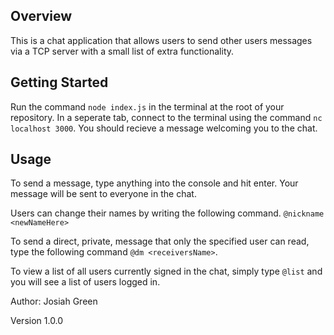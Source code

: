 ## Overview
This is a chat application that allows users to send other users messages via a TCP server with a small list of extra functionality.

## Getting Started
Run the command ```node index.js``` in the terminal at the root of your repository. In a seperate tab, connect to the terminal using the command ```nc localhost 3000```. You should recieve a message welcoming you to the chat.

## Usage
To send a message, type anything into the console and hit enter. Your message will be sent to everyone in the chat.

Users can change their names by writing the following command. ```@nickname <newNameHere>```

To send a direct, private, message that only the specified user can read, type the following command ```@dm <receiversName>```. 

To view a list of all users currently signed in the chat, simply type ```@list``` and you will see a list of users logged in. 

Author: Josiah Green

Version 1.0.0
